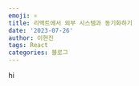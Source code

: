 ```yaml
---
emoji: ⚛
title: 리액트에서 외부 시스템과 동기화하기
date: '2023-07-26'
author: 이현진
tags: React
categories: 블로그
---
```


hi
